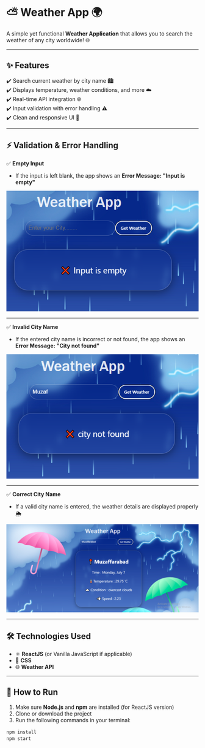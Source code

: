 # ⛅ Weather App 🌍

A simple yet functional **Weather Application** that allows you to search the weather of any city worldwide! 🌐

---

## ✨ Features

✔️ Search current weather by city name 🏙️  
✔️ Displays temperature, weather conditions, and more ☁️  
✔️ Real-time API integration 🌐  
✔️ Input validation with error handling ⚠️  
✔️ Clean and responsive UI 🎨  

---

## ⚡ Validation & Error Handling

✅ **Empty Input**  
- If the input is left blank, the app shows an **Error Message: "Input is empty"**  

<p align="center">
  <img src="./Weather2.png" alt="Input Empty" />
</p>

---

✅ **Invalid City Name**  
- If the entered city name is incorrect or not found, the app shows an **Error Message: "City not found"**  

<p align="center">
  <img src="./Weather3.png" alt="City Not Found" />
</p>

---

✅ **Correct City Name**  
- If a valid city name is entered, the weather details are displayed properly 🌦️  

<p align="center">
  <img src="./Weather1.png" alt="Weather Found" />
</p>

---

## 🛠️ Technologies Used

- ⚛️ **ReactJS** (or Vanilla JavaScript if applicable)  
- 🎨 **CSS**  
- 🌐 **Weather API**  

---

## 🚀 How to Run

1. Make sure **Node.js** and **npm** are installed (for ReactJS version)  
2. Clone or download the project  
3. Run the following commands in your terminal:  

```bash
npm install  
npm start  
